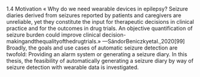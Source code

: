 1.4 Motivation
« Why do we need wearable devices in epilepsy? Seizure diaries derived from
seizures reported by patients and caregivers are unreliable, yet they constitute
the input for therapeutic decisions in clinical practice and for the outcomes in
drug trials. An objective quantification of seizure burden could improve clinical
decision-makingandthequalityofthedrugtrials.»
—SándorBeniczkyetal.,2020[99]
Broadly, the goals and use cases of automatic seizure detection are twofold: Providing
an alarm system or generating a seizure diary. In this thesis, the feasibility of automatically
generating a seizure diary by way of seizure detection with wearable data is investigated.